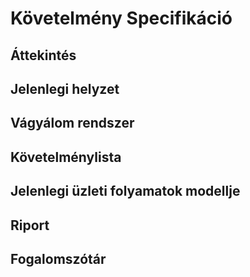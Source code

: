 # Követelmény Specifikáció


## Áttekintés

## Jelenlegi helyzet

## Vágyálom rendszer

## Követelménylista

## Jelenlegi üzleti folyamatok modellje

## Riport

## Fogalomszótár
